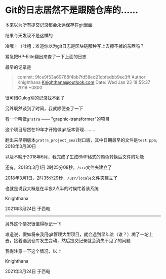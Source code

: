 
# Git的日志居然不是跟随仓库的......

本来以为所有提交记录都会永远保存在git里面

结果今天发现不是这样的

凎哦！（吐槽：难道你以为git日志是区块链那种写上去擦不掉的东西吗？

紧急把HP-Elite翻出来查了一下上面的日志

最早的记录是

> commit: 9fce9f53a69768f4bb7fd58ed21cbfedbb9ee3ff
> Author: Knighthana <Knighthana@outlook.com>
> Date:   Wed Jan 23 18:55:37 2019 +0800

很可惜Gulog别的记录找不到了

另外既然谈到了时间，我就顺便查了一下

有一个叫做`gratra` —— "graphic-transformer"的项目

这个项目居然在19年才开始做git版本管理.........

翻出来早期版本`gratra_project_seal`封口版，其中日期最早的文件是`test.ppm`，2018年3月30日

以及不晚于2018年6月，我完成了生成BMP格式的颜色转换后文件的功能

还有，2018年3月1日 2时25分08秒，`/srv`文件夹建立了

2018年3月1日，2时35分29秒，`/usr/locale`文件夹建立了

也就是说我大概是在半夜2点半的时候忙着装系统

Knighthana

2021年3月24日 于西电

----------------------------------------------------

另外这个情况很值得标记一下

难道说，假如将来我用git管理大型项目，就会遇到早年谁（谁？）糊了一坨上去，接着遇到仓库发生变动，然后提交记录就会消失不见了的问题

我得注意一下这个情况，以上

Knighthana

2021年3月24日 于西电
